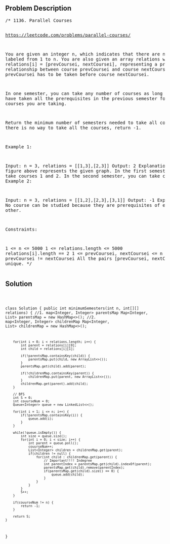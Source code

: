 <!--
<style>
  body { font-family: Arial, sans-serif; }
  .container { max-width: 100%; margin: auto; padding: 20px; }
  .comment-block { background-color: #f9f9f9; padding: 10px; border-left: 5px solid #ccc; max-width: 50%; margin: auto; word-wrap: break-word; white-space: pre-wrap; }
  .code-block { background-color: #f4f4f4; padding: 10px; border: 1px solid #ddd; }
</style>
-->

<div class='container'>
<h2>Problem Description</h2>
<div class='comment-block'>
<pre>
/* 1136. Parallel Courses

https://leetcode.com/problems/parallel-courses/

You are given an integer n, which indicates that there are n courses 
labeled from 1 to n. You are also given an array relations where 
relations[i] = [prevCoursei, nextCoursei], representing a prerequisite 
relationship between course prevCoursei and course nextCoursei: course 
prevCoursei has to be taken before course nextCoursei.

In one semester, you can take any number of courses as long as you have 
taken all the prerequisites in the previous semester for the courses you are taking.

Return the minimum number of semesters needed to take all courses. 
If there is no way to take all the courses, return -1.

 

Example 1:


Input: n = 3, relations = [[1,3],[2,3]]
Output: 2
Explanation: The figure above represents the given graph.
In the first semester, you can take courses 1 and 2.
In the second semester, you can take course 3.
Example 2:


Input: n = 3, relations = [[1,2],[2,3],[3,1]]
Output: -1
Explanation: No course can be studied because they are prerequisites of each other.
 

Constraints:

1 <= n <= 5000
1 <= relations.length <= 5000
relations[i].length == 2
1 <= prevCoursei, nextCoursei <= n
prevCoursei != nextCoursei
All the pairs [prevCoursei, nextCoursei] are unique.
*/
</pre>
</div>

<h2>Solution</h2>
<div class='code-block'>
<pre><code class='language-java'>

class Solution {
    public int minimumSemesters(int n, int[][] relations) {
        //1. map<Integer, Integer> parentsMap
        Map<Integer, List<Integer>> parentsMap = new HashMap<>();
        //2. map<Integer, Integer> childrenMap
        Map<Integer, List<Integer>> childrenMap = new HashMap<>();

        for(int i = 0; i < relations.length; i++) {
            int parent = relations[i][0];
            int child = relations[i][1];

            if(!parentsMap.containsKey(child)) {
                parentsMap.put(child, new ArrayList<>());
            }
            parentsMap.get(child).add(parent);

            if(!childrenMap.containsKey(parent)) {
                childrenMap.put(parent, new ArrayList<>());
            }
            childrenMap.get(parent).add(child);
        }

        // BFS
        int S = 0;
        int couurseNum = 0;
        Queue<Integer> queue = new LinkedList<>();
        
        for(int i = 1; i <= n; i++) {
            if(!parentsMap.containsKey(i)) {
                queue.add(i);
            }
        }

        while(!queue.isEmpty()) {
            int size = queue.size();
            for(int i = 0; i < size; i++) {
                int parent = queue.poll();
                couurseNum++;
                List<Integer> children = childrenMap.get(parent);
                if(children != null) {
                    for(int child : childrenMap.get(parent)) {
                    	// Important!!!! Indegree
                        int parentIndex = parentsMap.get(child).indexOf(parent);
                        parentsMap.get(child).remove(parentIndex);
                        if(parentsMap.get(child).size() == 0) {
                            queue.add(child);
                        }
                    }
                }
            }
            S++;
        }

        if(couurseNum != n) {
            return -1;
        }

        return S;
    }
}</code></pre>
</div>
</div>
